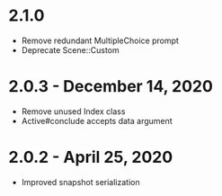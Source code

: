# 2.1.0
- Remove redundant MultipleChoice prompt
- Deprecate Scene::Custom

# 2.0.3 - December 14, 2020
- Remove unused Index class
- Active#conclude accepts data argument

# 2.0.2 - April 25, 2020
- Improved snapshot serialization
